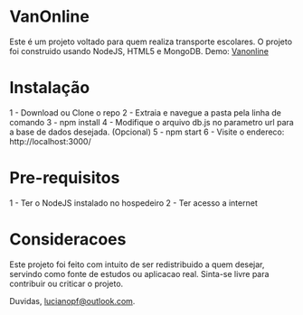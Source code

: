 VanOnline
==============

Este é um projeto voltado para quem realiza transporte escolares.
O projeto foi construido usando NodeJS, HTML5 e MongoDB.
Demo: [Vanonline](https://van-online.herokuapp.com)

Instalação
=====================
1 - Download ou Clone o repo
2 - Extraia e navegue a pasta pela linha de comando
3 - npm install
4 - Modifique o arquivo db.js no parametro url para a base de dados desejada. (Opcional)
5 - npm start
6 - Visite o endereco: http://localhost:3000/

Pre-requisitos
============

1 - Ter o NodeJS instalado no hospedeiro
2 - Ter acesso a internet

Consideracoes
============

Este projeto foi feito com intuito de ser redistribuido a quem desejar, servindo como fonte de estudos ou aplicacao real.
Sinta-se livre para contribuir ou criticar o projeto.

Duvidas, lucianopf@outlook.com.
